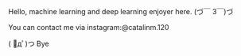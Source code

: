 Hello, machine learning and deep learning enjoyer here.   (づ￣ 3￣)づ

You can contact me via instagram:@catalinm.120

( ﾟдﾟ)つ Bye



<!---
1y33/1y33 is a ✨ special ✨ repository because its `README.md` (this file) appears on your GitHub profile.
You can click the Preview link to take a look at your changes.
--->
